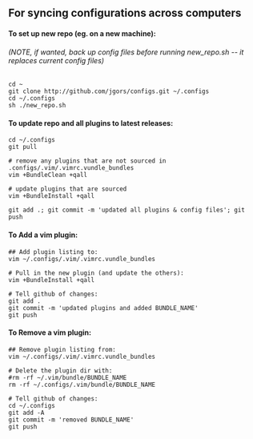 ## For syncing configurations across computers

#### To set up new repo (eg. on a new machine):
###### (NOTE, if wanted, back up config files before running new_repo.sh -- it replaces current config files) 
```
cd ~
git clone http://github.com/jgors/configs.git ~/.configs
cd ~/.configs
sh ./new_repo.sh
```

#### To update repo and all plugins to latest releases:
```
cd ~/.configs
git pull

# remove any plugins that are not sourced in .configs/.vim/.vimrc.vundle_bundles
vim +BundleClean +qall

# update plugins that are sourced
vim +BundleInstall +qall

git add .; git commit -m 'updated all plugins & config files'; git push
```

#### To Add a vim plugin:
```
## Add plugin listing to:
vim ~/.configs/.vim/.vimrc.vundle_bundles

# Pull in the new plugin (and update the others):
vim +BundleInstall +qall

# Tell github of changes:
git add .
git commit -m 'updated plugins and added BUNDLE_NAME'
git push
```

#### To Remove a vim plugin:
```
## Remove plugin listing from:
vim ~/.configs/.vim/.vimrc.vundle_bundles

# Delete the plugin dir with:
#rm -rf ~/.vim/bundle/BUNDLE_NAME
rm -rf ~/.configs/.vim/bundle/BUNDLE_NAME

# Tell github of changes:
cd ~/.configs
git add -A
git commit -m 'removed BUNDLE_NAME'
git push

```
